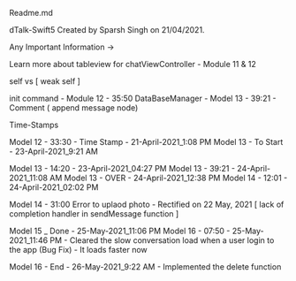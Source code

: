 Readme.md

dTalk-Swift5
Created by Sparsh Singh on 21/04/2021.



Any Important Information ->

Learn more about tableview for chatViewController - Module 11 & 12

self vs [ weak self ]
 
 init command - Module 12 - 35:50
 DataBaseManager - Model 13 - 39:21 - Comment ( append message node)

Time-Stamps

Model 12 - 33:30 - Time Stamp - 21-April-2021_1:08 PM
Model 13 -  To Start - 23-April-2021_9:21 AM

Model 13 - 14:20 - 23-April-2021_04:27 PM
Model 13 - 39:21 - 24-April-2021_11:08 AM
Model 13 - OVER - 24-April-2021_12:38 PM
Model 14 - 12:01 - 24-April-2021_02:02 PM

Model 14 - 31:00 Error to uplaod photo - Rectified on 22 May, 2021 [ lack of completion handler in sendMessage function ]

Model 15 _ Done - 25-May-2021_11:06 PM
Model 16 - 07:50 - 25-May-2021_11:46 PM - Cleared the slow conversation load when a user login to the app (Bug Fix) - It loads faster now

Model 16 - End - 26-May-2021_9:22 AM - Implemented the delete function

